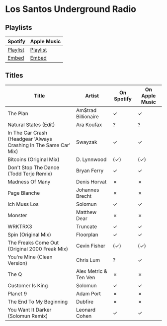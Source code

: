 # Los Santos Underground Radio

## Playlists

| Spotify                                                                                     | Apple Music  |
| ------------------------------------------------------------------------------------------- | ------------ |
| [Playlist](https://open.spotify.com/user/marauderxtreme/playlist/6YZJnIXDOHyY0eu6PEFLUQ)    | [Playlist](https://itunes.apple.com/de/playlist/gta-v-los-santos-underground-radio/pl.u-844jTa7v13e) |
| [Embed](https://open.spotify.com/embed/user/marauderxtreme/playlist/6YZJnIXDOHyY0eu6PEFLUQ) | [Embed](https://embed.music.apple.com/de/playlist/gta-v-los-santos-underground-radio/pl.u-844jTa7v13e?app=music)    |

## Titles

| Title                                                             | Artist                | On Spotify | On Apple Music |
| ----------------------------------------------------------------- | --------------------- | ---------- | -------------- |
| The Plan                                                          | Am$trad Billionaire   | ✓          | ✓
| Natural States (Edit)                                             | Ara Koufax            | ?          | ?
| In The Car Crash (Headgear 'Always Crashing In The Same Car' Mix) | Swayzak               | ✓          | ✓
| Bitcoins (Original Mix)                                           | D. Lynnwood           | (✓)        | (✓)
| Don't Stop The Dance (Todd Terje Remix)                           | Bryan Ferry           | ✓          | ✓
| Madness Of Many                                                   | Denis Horvat          | ✗          | ✗
| Page Blanche                                                      | Johannes Brecht       | ✗          | ✗
| Ich Muss Los                                                      | Solomun               | ✓          | ✓
| Monster                                                           | Matthew Dear          | ✗          | ✗
| WRKTRX3                                                           | Truncate              | ✓          | ✓
| Spin (Original Mix)                                               | Floorplan             | ✓          | ✓
| The Freaks Come Out (Original 2000 Freak Mix)                     | Cevin Fisher          | (✓)        | (✓)
| You're Mine (Clean Version)                                       | Chris Lum             | ?          | ✓
| The Q                                                             | Alex Metric & Ten Ven | ✗          | ✗
| Customer Is King                                                  | Solomun               | ✓          | ✓
| Planet 9                                                          | Adam Port             | ✗          | ✗
| The End To My Beginning                                           | Dubfire               | ✗          | ✗
| You Want It Darker (Solomun Remix)                                | Leonard Cohen         | ✓          | ✓
